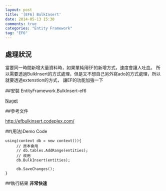 ```yaml
---
layout: post
title: '[EF6] BulkInsert'
date: 2014-05-13 15:30
comments: true
categories: "Entity Framework"
tag: "EF6"
---
```

## 處理狀況
當要同一時間新增大量資料時，如果單純用EF的新增方式，速度會讓人吐血。
所以需要透過BulkInsert的方式處理，但是又不想自己另外寫ado的方式處理，所以就要透過extenstion的方式，
讓EF的功能加強一下


##安裝 EntityFramework.BulkInsert-ef6 

[Nuget](https://www.nuget.org/packages/EntityFramework.BulkInsert-ef6/6.0.2.7)

##參考文件

http://efbulkinsert.codeplex.com/


##(用法)Demo Code

```
using(context db = new context()){
     // 原本會用
     // db.tables.AddRange(entities);
     // 改用
     db.BulkInsert(entities);
     
     db.SaveChanges();
}
```

##執行結果
__非常快速__